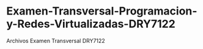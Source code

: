 # Examen-Transversal-Programacion-y-Redes-Virtualizadas-DRY7122
Archivos Examen Transversal DRY7122
